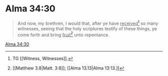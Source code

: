 # Alma 34:30

> And now, my brethren, I would that, after ye have <u>received</u>[^a] so many witnesses, seeing that the holy scriptures testify of these things, ye come forth and bring <u>fruit</u>[^b] unto repentance.

[Alma 34:30](https://www.churchofjesuschrist.org/study/scriptures/bofm/alma/34?lang=eng&id=p30#p30)


[^a]: TG [[Witness, Witnesses]].
[^b]: [[Matthew 3.8|Matt. 3:8]]; [[Alma 13.13|Alma 13:13.]]
